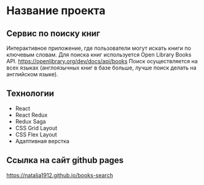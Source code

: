# Название проекта
## Сервис по поиску книг
Интерактивное приложение, где пользователи могут искать книги по ключевым словам.
Для поиска книг используется Open Library Books API.
https://openlibrary.org/dev/docs/api/books
Поиск осуществляется на всех языках (англоязычных книг в базе больше, лучше поиск делать на английском языке).

## Технологии
 * React
 * React Redux
 * Redux Saga
 * CSS Grid Layout
 * CSS Flex Layout
 * Адаптивная верстка

## Ссылка на сайт github pages
https://natalja1912.github.io/books-search



